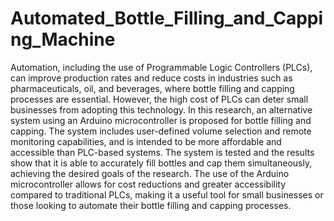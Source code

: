 # Automated_Bottle_Filling_and_Capping_Machine
Automation, including the use of Programmable Logic Controllers (PLCs), can improve production rates and reduce costs in industries such as pharmaceuticals, oil, and beverages, where bottle filling and capping processes are essential. However, the high cost of PLCs can deter small businesses from adopting this technology. In this research, an alternative system using an Arduino microcontroller is proposed for bottle filling and capping. The system includes user-defined volume selection and remote monitoring capabilities, and is intended to be more affordable and accessible than PLC-based systems. The system is tested and the results show that it is able to accurately fill bottles and cap them simultaneously, achieving the desired goals of the research. The use of the Arduino microcontroller allows for cost reductions and greater accessibility compared to traditional PLCs, making it a useful tool for small businesses or those looking to automate their bottle filling and capping processes.
